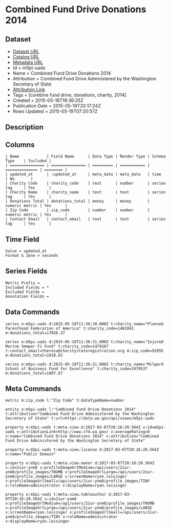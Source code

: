 # Combined Fund Drive Donations 2014

## Dataset

* [Dataset URL](https://data.wa.gov/api/views/m5pi-uads/rows.json?max_rows=100)
* [Catalog URL](https://catalog.data.gov/dataset/combined-fund-drive-donations-2014)
* [Metadata URL](https://data.wa.gov/api/views/m5pi-uads)
* Id = m5pi-uads
* Name = Combined Fund Drive Donations 2014
* Attribution = Combined Fund Drive Administered by the Washington Secretary of State
* [Attribution Link](http://www.cfd.wa.gov/)
* Tags = [combine fund drive, donations, charity, 2014]
* Created = 2015-05-18T18:36:25Z
* Publication Date = 2015-05-19T20:17:24Z
* Rows Updated = 2015-05-19T07:20:57Z

## Description



## Columns

```ls
| Name            | Field Name      | Data Type | Render Type | Schema Type    | Included | 
| =============== | =============== | ========= | =========== | ============== | ======== | 
| updated_at      | :updated_at     | meta_data | meta_data   | time           | No       | 
| Charity Code    | charity_code    | text      | number      | series tag     | Yes      | 
| Charity Name    | charity_name    | text      | text        | series tag     | Yes      | 
| Donations Total | donations_total | money     | money       | numeric metric | Yes      | 
| Zip Code        | zip_code        | number    | number      | numeric metric | Yes      | 
| Contact Email   | contact_email   | text      | text        | series tag     | Yes      | 
```

## Time Field

```ls
Value = updated_at
Format & Zone = seconds
```

## Series Fields

```ls
Metric Prefix = 
Included Fields = *
Excluded Fields = 
Annotation Fields = 
```

## Data Commands

```ls
series e:m5pi-uads d:2015-05-18T11:36:30.000Z t:charity_name="Planned Parenthood Federation of America" t:charity_code=1481041 m:donations_total=17026.37

series e:m5pi-uads d:2015-05-18T11:36:31.000Z t:charity_name="Injured Marine Semper Fi Fund" t:charity_code=1479167 t:contact_email=theresa@charitystateregistration.org m:zip_code=92055 m:donations_total=1018.63

series e:m5pi-uads d:2015-05-18T11:36:31.000Z t:charity_name="Milgard School of Business Fund for Excellence" t:charity_code=1479537 m:donations_total=1007.67
```

## Meta Commands

```ls
metric m:zip_code l:"Zip Code" t:dataTypeName=number

entity e:m5pi-uads l:"Combined Fund Drive Donations 2014" t:attribution="Combined Fund Drive Administered by the Washington Secretary of State" t:url=https://data.wa.gov/api/views/m5pi-uads

property e:m5pi-uads t:meta.view d:2017-03-07T20:16:20.564Z v:id=m5pi-uads v:attributionLink=http://www.cfd.wa.gov/ v:averageRating=0 v:name="Combined Fund Drive Donations 2014" v:attribution="Combined Fund Drive Administered by the Washington Secretary of State"

property e:m5pi-uads t:meta.view.license d:2017-03-07T20:16:20.564Z v:name="Public Domain"

property e:m5pi-uads t:meta.view.owner d:2017-03-07T20:16:20.564Z v:id=2iur-ynm8 v:profileImageUrlMedium=/api/users/2iur-ynm8/profile_images/THUMB v:profileImageUrlLarge=/api/users/2iur-ynm8/profile_images/LARGE v:screenName=ryan.leisinger v:profileImageUrlSmall=/api/users/2iur-ynm8/profile_images/TINY v:roleName=administrator v:displayName=ryan.leisinger

property e:m5pi-uads t:meta.view.tableauthor d:2017-03-07T20:16:20.564Z v:id=2iur-ynm8 v:profileImageUrlMedium=/api/users/2iur-ynm8/profile_images/THUMB v:profileImageUrlLarge=/api/users/2iur-ynm8/profile_images/LARGE v:screenName=ryan.leisinger v:profileImageUrlSmall=/api/users/2iur-ynm8/profile_images/TINY v:roleName=administrator v:displayName=ryan.leisinger
```